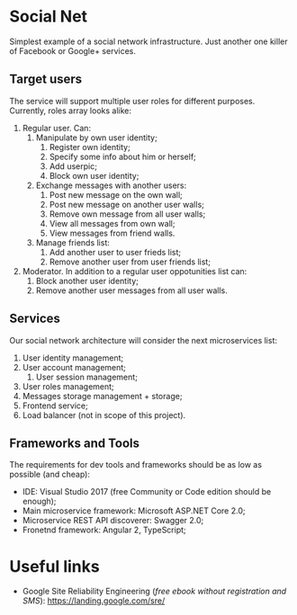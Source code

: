 # Social Net
Simplest example of a social network infrastructure.
Just another one killer of Facebook or Google+ services.
## Target users
The service will support multiple user roles for different purposes. Currently, roles array looks alike:
1. Regular user. Can:
    1. Manipulate by own user identity;
        1. Register own identity;
        1. Specify some info about him or herself;
        1. Add userpic;
        1. Block own user identity;
    1. Exchange messages with another users:
        1. Post new message on the own wall;
        1. Post new message on another user walls;
        1. Remove own message from all user walls;
        1. View all messages from own wall;
        1. View messages from friend walls.
    1. Manage friends list:
        1. Add another user to user frieds list;
        1. Remove another user from user friends list; 
1. Moderator. In addition to a regular user oppotunities list can:
    1. Block another user identity;
    1. Remove another user messages from all user walls.
## Services
Our social network architecture will consider the next microservices list:
1. User identity management;
1. User account management;
    1. User session management;
1. User roles management;
1. Messages storage management + storage;
1. Frontend service;
1. Load balancer (not in scope of this project).
## Frameworks and Tools
The requirements for dev tools and frameworks should be as low as possible (and cheap):
* IDE: Visual Studio 2017 (free Community or Code edition should be enough);
* Main microservice framework: Microsoft ASP.NET Core 2.0;
* Microservice REST API discoverer: Swagger 2.0;
* Fronetnd framework: Angular 2, TypeScript;
# Useful links
* Google Site Reliability Engineering (<i>free ebook without registration and SMS</i>): https://landing.google.com/sre/

